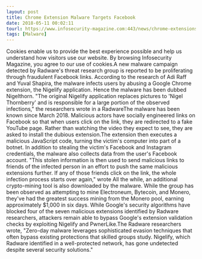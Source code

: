 ```yaml
---
layout: post
title: Chrome Extension Malware Targets Facebook
date: 2018-05-11 00:02:11
tourl: https://www.infosecurity-magazine.com:443/news/chrome-extensions-malware-targets/
tags: [Malware]
---
```

Cookies enable us to provide the best experience possible and help us understand how visitors use our website. By browsing Infosecurity Magazine, you agree to our use of cookies.A new malware campaign detected by Radware's threat research group is reported to be proliferating through fraudulent Facebook links. According to the research of Adi Raff and Yuval Shapira, the malware infects users by abusing a Google Chrome extension, the Nigelify application. Hence the malware has been dubbed Nigelthorn. "The original Nigelify application replaces pictures to 'Nigel Thornberry' and is responsible for a large portion of the observed infections," the researchers wrote in a RadwareThe malware has been known since March 2018. Malicious actors have socially engineered links on Facebook so that when users click on the link, they are redirected to a fake YouTube page. Rather than watching the video they expect to see, they are asked to install the dubious extension.The extension then executes a malicious JavaScript code, turning the victim's computer into part of a botnet. In addition to stealing the victim's Facebook and Instagram credentials, the malware also collects data from the user's Facebook account. "This stolen information is then used to send malicious links to friends of the infected person in an effort to push the same malicious extensions further. If any of those friends click on the link, the whole infection process starts over again," wrote All the while, an additional crypto-mining tool is also downloaded by the malware. While the group has been observed as attempting to mine Electroneum, Bytecoin, and Monero, they've had the greatest success mining from the Monero pool, earning approximately $1,000 in six days. While Google's security algorithms have blocked four of the seven malicious extensions identified by Radware researchers, attackers remain able to bypass Google's extension validation checks by exploiting Nigelify and PwnerLike.The Radware researchers wrote, "Zero-day malware leverages sophisticated evasion techniques that often bypass existing protections that skilled groups study. Nigelify, which Radware identified in a well-protected network, has gone undetected despite several security solutions."